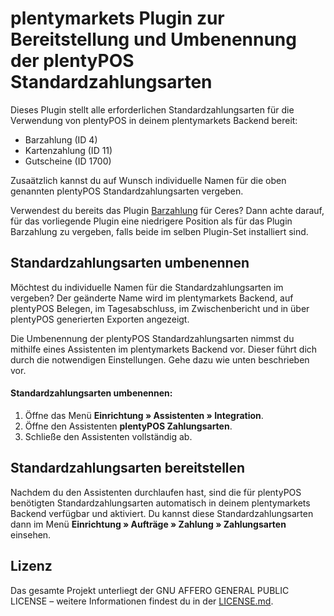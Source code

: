# plentymarkets Plugin zur Bereitstellung und Umbenennung der plentyPOS Standardzahlungsarten

Dieses Plugin stellt alle erforderlichen Standardzahlungsarten für die Verwendung von plentyPOS in deinem plentymarkets Backend bereit:

* Barzahlung (ID 4)
* Kartenzahlung (ID 11)
* Gutscheine (ID 1700)

Zusaätzlich kannst du auf Wunsch individuelle Namen für die oben genannten plentyPOS Standardzahlungsarten vergeben.

<div class="alert alert-warning" role="alert">
   Verwendest du bereits das Plugin <a href="https://marketplace.plentymarkets.com/payuponpickup_4757" target="_blank">Barzahlung</a> für Ceres? Dann achte darauf, für das vorliegende Plugin eine niedrigere Position als für das Plugin Barzahlung zu vergeben, falls beide im selben Plugin-Set installiert sind.
</div>

## Standardzahlungsarten umbenennen

Möchtest du individuelle Namen für die Standardzahlungsarten im vergeben? Der geänderte Name wird im plentymarkets Backend, auf plentyPOS Belegen, im Tagesabschluss, im Zwischenbericht und in über plentyPOS generierten Exporten angezeigt. 

Die Umbenennung der plentyPOS Standardzahlungsarten nimmst du mithilfe eines Assistenten im plentymarkets Backend vor. Dieser führt dich durch die notwendigen Einstellungen. Gehe dazu wie unten beschrieben vor.

#### Standardzahlungsarten umbenennen:

1. Öffne das Menü **Einrichtung » Assistenten » Integration**.
2. Öffne den Assistenten **plentyPOS Zahlungsarten**.
3. Schließe den Assistenten vollständig ab.

## Standardzahlungsarten bereitstellen

Nachdem du den Assistenten durchlaufen hast, sind die für plentyPOS benötigten Standardzahlungsarten automatisch in deinem plentymarkets Backend verfügbar und aktiviert. Du kannst diese Standardzahlungsarten dann im Menü **Einrichtung » Aufträge » Zahlung » Zahlungsarten** einsehen.

## Lizenz

Das gesamte Projekt unterliegt der GNU AFFERO GENERAL PUBLIC LICENSE  – weitere Informationen findest du in der [LICENSE.md](https://github.com/plentymarkets/plugin-pos-payment-method-renaming/blob/master/LICENSE.md).